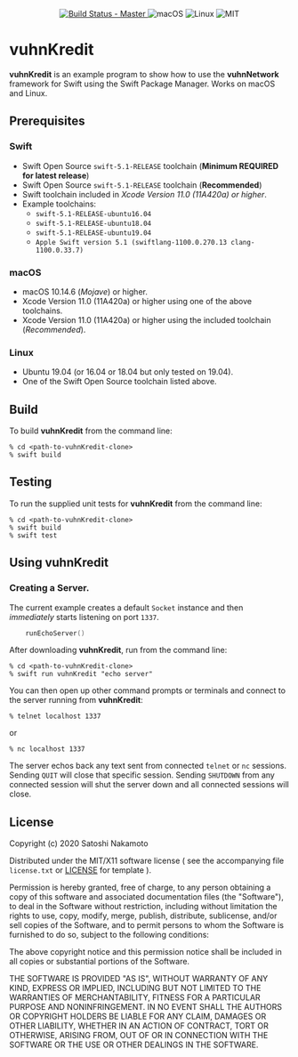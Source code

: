<p align="center">
    <a href="https://travis-ci.com/vuhn-PhilWilson/vuhnKredit">
    <img src="https://travis-ci.com/vuhn-PhilWilson/vuhnKredit.svg?branch=master" alt="Build Status - Master">
    </a>
    <img src="https://img.shields.io/badge/os-macOS-green.svg?style=flat" alt="macOS">
    <img src="https://img.shields.io/badge/os-linux-green.svg?style=flat" alt="Linux">
    <img src="https://img.shields.io/badge/license-MIT-green.svg?style=flat" alt="MIT">
</p>

# vuhnKredit

**vuhnKredit** is an example program to show how to use the **vuhnNetwork** framework for Swift using the Swift Package Manager.
Works on macOS and Linux.

## Prerequisites

### Swift

* Swift Open Source `swift-5.1-RELEASE` toolchain (**Minimum REQUIRED for latest release**)
* Swift Open Source `swift-5.1-RELEASE` toolchain (**Recommended**)
* Swift toolchain included in *Xcode Version 11.0 (11A420a) or higher*.
* Example toolchains:
  * `swift-5.1-RELEASE-ubuntu16.04`
  * `swift-5.1-RELEASE-ubuntu18.04`
  * `swift-5.1-RELEASE-ubuntu19.04`
  * `Apple Swift version 5.1 (swiftlang-1100.0.270.13 clang-1100.0.33.7)`

### macOS

* macOS 10.14.6 (*Mojave*) or higher.
* Xcode Version 11.0  (11A420a) or higher using one of the above toolchains.
* Xcode Version 11.0 (11A420a) or higher using the included toolchain (*Recommended*).

### Linux

* Ubuntu 19.04 (or 16.04 or 18.04 but only tested on 19.04).
* One of the Swift Open Source toolchain listed above.

## Build

To build **vuhnKredit** from the command line:

```
% cd <path-to-vuhnKredit-clone>
% swift build
```

## Testing

To run the supplied unit tests for **vuhnKredit** from the command line:

```
% cd <path-to-vuhnKredit-clone>
% swift build
% swift test
```

## Using vuhnKredit

### Creating a Server.

The current example creates a default `Socket` instance and then *immediately* starts listening on port `1337`.
```swift
    runEchoServer()
```

After downloading **vuhnKredit**, run from the command line:

```
% cd <path-to-vuhnKredit-clone>
% swift run vuhnKredit "echo server"
```

You can then open up other command prompts or terminals and connect to the server running from **vuhnKredit**:

```
% telnet localhost 1337
```
or
```
% nc localhost 1337
```

The server echos back any text sent from connected `telnet` or `nc` sessions.
Sending `QUIT` will close that specific session.
Sending `SHUTDOWN` from any connected session will shut the server down and all connected sessions will close.

## License

Copyright (c) 2020 Satoshi Nakamoto

Distributed under the MIT/X11 software license ( see the accompanying
file `license.txt` or  [LICENSE](http://www.opensource.org/licenses/mit-license.php) for template ).

Permission is hereby granted, free of charge, to any person obtaining a copy
of this software and associated documentation files (the "Software"), to deal
in the Software without restriction, including without limitation the rights
to use, copy, modify, merge, publish, distribute, sublicense, and/or sell
copies of the Software, and to permit persons to whom the Software is
furnished to do so, subject to the following conditions:

The above copyright notice and this permission notice shall be included in
all copies or substantial portions of the Software.

THE SOFTWARE IS PROVIDED "AS IS", WITHOUT WARRANTY OF ANY KIND, EXPRESS OR
IMPLIED, INCLUDING BUT NOT LIMITED TO THE WARRANTIES OF MERCHANTABILITY,
FITNESS FOR A PARTICULAR PURPOSE AND NONINFRINGEMENT. IN NO EVENT SHALL THE
AUTHORS OR COPYRIGHT HOLDERS BE LIABLE FOR ANY CLAIM, DAMAGES OR OTHER
LIABILITY, WHETHER IN AN ACTION OF CONTRACT, TORT OR OTHERWISE, ARISING FROM,
OUT OF OR IN CONNECTION WITH THE SOFTWARE OR THE USE OR OTHER DEALINGS IN
THE SOFTWARE.

